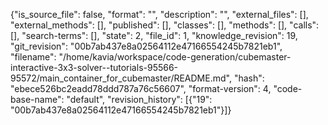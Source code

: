 {"is_source_file": false, "format": "", "description": "", "external_files": [], "external_methods": [], "published": [], "classes": [], "methods": [], "calls": [], "search-terms": [], "state": 2, "file_id": 1, "knowledge_revision": 19, "git_revision": "00b7ab437e8a02564112e47166554245b7821eb1", "filename": "/home/kavia/workspace/code-generation/cubemaster-interactive-3x3-solver--tutorials-95566-95572/main_container_for_cubemaster/README.md", "hash": "ebece526bc2eadd78ddd787a76c56607", "format-version": 4, "code-base-name": "default", "revision_history": [{"19": "00b7ab437e8a02564112e47166554245b7821eb1"}]}
